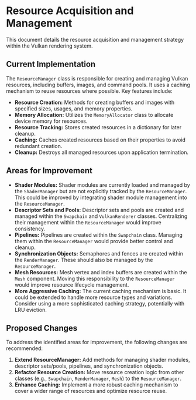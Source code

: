 # Resource Acquisition and Management

This document details the resource acquisition and management strategy within the Vulkan rendering system.

## Current Implementation

The `ResourceManager` class is responsible for creating and managing Vulkan resources, including buffers, images, and command pools.  It uses a caching mechanism to reuse resources where possible.  Key features include:

* **Resource Creation:** Methods for creating buffers and images with specified sizes, usages, and memory properties.
* **Memory Allocation:**  Utilizes the `MemoryAllocator` class to allocate device memory for resources.
* **Resource Tracking:**  Stores created resources in a dictionary for later cleanup.
* **Caching:**  Caches created resources based on their properties to avoid redundant creation.
* **Cleanup:**  Destroys all managed resources upon application termination.

## Areas for Improvement

* **Shader Modules:** Shader modules are currently loaded and managed by the `ShaderManager` but are not explicitly tracked by the `ResourceManager`.  This could be improved by integrating shader module management into the `ResourceManager`.
* **Descriptor Sets and Pools:** Descriptor sets and pools are created and managed within the `Swapchain` and `VulkanRenderer` classes.  Centralizing their management within the `ResourceManager` would improve consistency.
* **Pipelines:** Pipelines are created within the `Swapchain` class.  Managing them within the `ResourceManager` would provide better control and cleanup.
* **Synchronization Objects:** Semaphores and fences are created within the `RenderManager`.  These should also be managed by the `ResourceManager`.
* **Mesh Resources:**  Mesh vertex and index buffers are created within the `Mesh` component.  Moving this responsibility to the `ResourceManager` would improve resource lifecycle management.
* **More Aggressive Caching:**  The current caching mechanism is basic.  It could be extended to handle more resource types and variations.  Consider using a more sophisticated caching strategy, potentially with LRU eviction.

## Proposed Changes

To address the identified areas for improvement, the following changes are recommended:

1. **Extend ResourceManager:** Add methods for managing shader modules, descriptor sets/pools, pipelines, and synchronization objects.
2. **Refactor Resource Creation:** Move resource creation logic from other classes (e.g., `Swapchain`, `RenderManager`, `Mesh`) to the `ResourceManager`.
3. **Enhance Caching:** Implement a more robust caching mechanism to cover a wider range of resources and optimize resource reuse.


